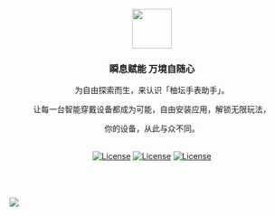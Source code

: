 <br>
<div id="header" align="center">
	<img src="https://wearbox.uotan.cn/wp-content/uploads/2025/07/画板-8.png" height="70"></img> 
	<h3>瞬息赋能 万境自随心</h3>
	<p>为自由探索而生，来认识「柚坛手表助手」。</p>
<p>让每一台智能穿戴设备都成为可能，自由安装应用，解锁无限玩法，</p>
<p>你的设备，从此与众不同。</p><br>
	<div id="badges" >
		<a href="https://github.com/Gnayoah/UotanWatchAssistant/blob/main/LICENSE"><img src="https://img.shields.io/github/license/Gnayoah/UotanWatchAssistant?style=for-the-badge" alt="License"/></a>
  <a href="https://github.com/Gnayoah/UotanWatchAssistant"><img src="https://img.shields.io/github/created-at/Gnayoah/UotanWatchAssistant?style=for-the-badge" alt="License"/></a> 
  <a href="https://github.com/Gnayoah/UotanWatchAssistant"><img src="https://img.shields.io/github/v/release/Gnayoah/UotanWatchAssistant?style=for-the-badge" alt="License"/></a> 
	</div>
</div>
<br>
<br>
<br>

<img src="https://wearbox.uotan.cn/wp-content/uploads/2024/09/分组-2-3-2048x1237.png"></img> 
